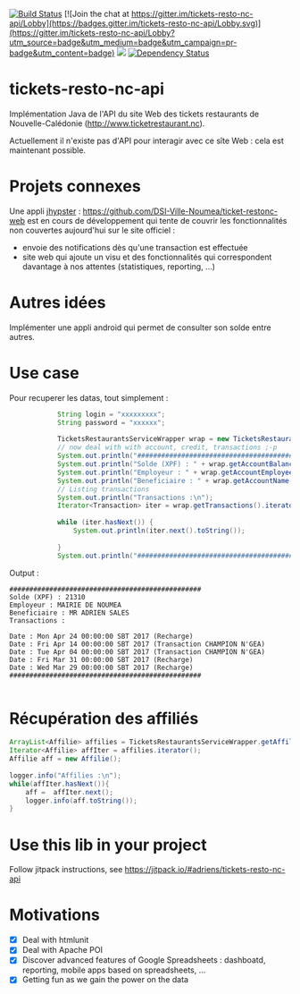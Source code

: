 [![Build Status](https://travis-ci.org/adriens/tickets-resto-nc.svg?branch=master)](https://travis-ci.org/adriens/tickets-resto-nc) [![Join the chat at https://gitter.im/tickets-resto-nc-api/Lobby](https://badges.gitter.im/tickets-resto-nc-api/Lobby.svg)](https://gitter.im/tickets-resto-nc-api/Lobby?utm_source=badge&utm_medium=badge&utm_campaign=pr-badge&utm_content=badge) [![](https://jitpack.io/v/adriens/tickets-resto-nc-api.svg)](https://jitpack.io/#adriens/tickets-resto-nc-api) [![Dependency Status](https://www.versioneye.com/user/projects/598428cb6725bd0076c18b3d/badge.svg?style=flat-square)](https://www.versioneye.com/user/projects/598428cb6725bd0076c18b3d)


# tickets-resto-nc-api


Implémentation Java de l'API du site Web des tickets restaurants de
Nouvelle-Calédonie (http://www.ticketrestaurant.nc).

Actuellement il n'existe pas d'API pour interagir avec ce sîte Web : cela
est maintenant possible.

# Projets connexes

Une appli [jhypster](https://jhipster.github.io/) : https://github.com/DSI-Ville-Noumea/ticket-restonc-web
est en cours de développement qui tente de couvrir les fonctionnalités non
couvertes aujourd'hui sur le site officiel :

- envoie des notifications dès qu'une transaction est effectuée
- site web qui ajoute un visu et des fonctionnalités qui correspondent davantage à nos attentes (statistiques, reporting, ...)

# Autres idées

Implémenter une appli android qui permet de consulter son solde entre autres.

# Use case

Pour recuperer les datas, tout simplement :

```java
            String login = "xxxxxxxxx";
            String password = "xxxxxx";
            
            TicketsRestaurantsServiceWrapper wrap = new TicketsRestaurantsServiceWrapper(login, password);
            // now deal with with account, credit, transactions ;-p
            System.out.println("################################################");
            System.out.println("Solde (XPF) : " + wrap.getAccountBalance());
            System.out.println("Employeur : " + wrap.getAccountEmployeer());
            System.out.println("Beneficiaire : " + wrap.getAccountName());
            // Listing transactions
            System.out.println("Transactions :\n");
            Iterator<Transaction> iter = wrap.getTransactions().iterator();
            
            while (iter.hasNext()) {
                System.out.println(iter.next().toString());
                
            }
            System.out.println("################################################");
```

Output :

```
################################################
Solde (XPF) : 21310
Employeur : MAIRIE DE NOUMEA
Beneficiaire : MR ADRIEN SALES
Transactions :

Date : Mon Apr 24 00:00:00 SBT 2017 (Recharge)
Date : Fri Apr 14 00:00:00 SBT 2017 (Transaction CHAMPION N'GEA)
Date : Tue Apr 04 00:00:00 SBT 2017 (Transaction CHAMPION N'GEA)
Date : Fri Mar 31 00:00:00 SBT 2017 (Recharge)
Date : Wed Mar 29 00:00:00 SBT 2017 (Recharge)
################################################


```

# Récupération des affiliés

```java
ArrayList<Affilie> affilies = TicketsRestaurantsServiceWrapper.getAffilies();
Iterator<Affilie> affIter = affilies.iterator();
Affilie aff = new Affilie();
            
logger.info("Affilies :\n");
while(affIter.hasNext()){
    aff =  affIter.next();
    logger.info(aff.toString());
}
```
# Use this lib in your project

Follow jitpack instructions, see https://jitpack.io/#adriens/tickets-resto-nc-api

# Motivations

- [x] Deal with htmlunit
- [x] Deal with Apache POI
- [x] Discover advanced features of Google Spreadsheets : dashboatd, reporting, mobile apps based on spreadsheets, ...
- [x] Getting fun as we gain the power on the data
